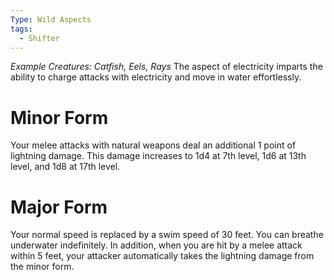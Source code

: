 ```yaml
---
Type: Wild Aspects
tags:
  - Shifter
---
```

*Example Creatures: Catfish, Eels, Rays*
The aspect of electricity imparts the ability to charge attacks with electricity and move in water effortlessly.

# Minor Form
Your melee attacks with natural weapons deal an additional 1 point of lightning damage. This damage increases to 1d4 at 7th level, 1d6 at 13th level, and 1d8 at 17th level.

# Major Form
Your normal speed is replaced by a swim speed of 30 feet. You can breathe underwater indefinitely. In addition, when you are hit by a melee attack within 5 feet, your attacker automatically takes the lightning damage from the minor form.